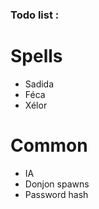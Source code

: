 ### Todo list : ###
# Spells #
* Sadida
* Féca
* Xélor

# Common #
* IA
* Donjon spawns
* Password hash

